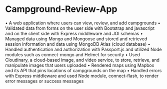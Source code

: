 # Campground-Review-App

• A web application where users can view, review, and add campgrounds
• Validated data from forms on the user side with Bootstrap and javascript and on the client side with Express middleware and JOI schemas 
• Managed data using Mongo and Mongoose and stored and retrieved session information and data using MongoDB Atlas (cloud database) 
• Handled authentication and authorization with Passport.js and utilized Node modules such as connect-mongo and Helmet for security
• Used Cloudinary, a cloud-based image, and video service, to store, retrieve, and manipulate images that users uploaded
• Rendered maps using Mapbox and its API that pins locations of campgrounds on the map
• Handled errors with Express middleware and used Node module, connect-flash, to render error messages or success messages
